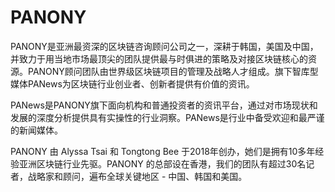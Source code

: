 # 

# PANONY

PANONY是亚洲最资深的区块链咨询顾问公司之一，深耕于韩国，美国及中国，并致力于用当地市场最顶尖的团队提供最与时俱进的策略及对接区块链核心的资源。PANONY顾问团队由世界级区块链项目的管理及战略人才组成。旗下智库型媒体PANews为区块链行业创业者、创新者提供有价值的资讯。

PANews是PANONY旗下面向机构和普通投资者的资讯平台，通过对市场现状和发展的深度分析提供具有实操性的行业洞察。PANews是行业中备受欢迎和最严谨的新闻媒体。

PANONY 由 Alyssa Tsai 和 Tongtong Bee 于2018年创办，她们是拥有10多年经验亚洲区块链行业先驱。PANONY 的总部设在香港，我们的团队有超过30名记者，战略家和顾问，遍布全球关键地区 - 中国、韩国和美国。

